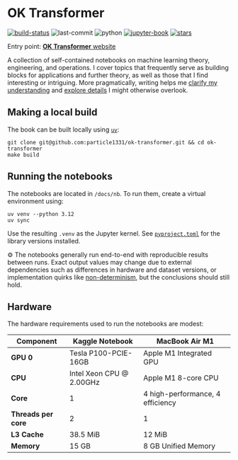 # OK Transformer

[![build-status](https://img.shields.io/endpoint.svg?url=https%3A%2F%2Factions-badge.atrox.dev%2Fparticle1331%2Fok-transformer%2Fbadge%3Fref%3Dmaster&label=build&logo=none)](https://actions-badge.atrox.dev/particle1331/ok-transformer/goto?ref=master)
![last-commit](https://img.shields.io/github/last-commit/particle1331/ok-transformer/master)
![python](https://shields.io/badge/python-3.12%20-blue) 
[![jupyter-book](https://raw.githubusercontent.com/jupyter-book/jupyter-book/refs/heads/main/docs/images/badge.svg)](https://jupyterbook.org/en/stable/intro.html)
[![stars](https://img.shields.io/github/stars/particle1331/ok-transformer?style=social)](https://github.com/particle1331/ok-transformer) 

Entry point: [**OK Transformer** website](https://particle1331.github.io/ok-transformer/intro.html)

A collection of self-contained notebooks on machine learning theory, engineering, and operations. I cover topics that frequently serve as building blocks for applications and further theory, as well as those that I find interesting or intriguing. More pragmatically, writing helps me [clarify my understanding](http://www.paulgraham.com/words.html) and [explore details](http://www.paulgraham.com/getideas.html) I might otherwise overlook.


## Making a local build

The book can be built locally using [`uv`](https://docs.astral.sh/uv/getting-started/installation/):

```
git clone git@github.com:particle1331/ok-transformer.git && cd ok-transformer
make build
```

## Running the notebooks

The notebooks are located in `/docs/nb`. 
To run them, create a virtual environment using:

```
uv venv --python 3.12
uv sync
```

Use the resulting `.venv` as the Jupyter kernel. See [`pyproject.toml`](https://github.com/particle1331/ok-transformer/blob/master/pyproject.toml) for the library versions installed.

⚙️ The notebooks generally run end-to-end with reproducible results between runs. 
Exact output values may change due to external dependencies such as differences 
in hardware and dataset versions, or implementation quirks like [non-determinism](https://pytorch.org/docs/stable/notes/randomness.html#reproducibility), but the conclusions should still hold.

## Hardware

The hardware requirements used to run the notebooks are modest:

| **Component**       | **Kaggle Notebook**   | **MacBook Air M1**                  |
|---------------------|----------------------------------|-------------------------------------|
| **GPU 0**          | Tesla P100-PCIE-16GB            | Apple M1 Integrated GPU |
| **CPU**            | Intel Xeon CPU @ 2.00GHz        | Apple M1 8-core CPU                |
| **Core**           | 1                                | 4 high-performance, 4 efficiency |
| **Threads per core**| 2                                | 1                                   |
| **L3 Cache**       | 38.5 MiB                        | 12 MiB                             |
| **Memory**         | 15 GB                           | 8 GB Unified Memory             |
